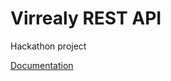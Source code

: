 # Virrealy REST API

Hackathon project

[Documentation](http://api.virrealy.dev/dist/index.html?url=/dist/swagger.yaml)
